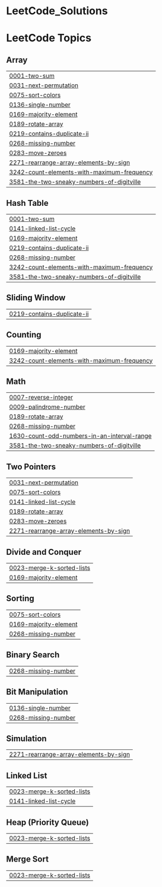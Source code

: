 # LeetCode_Solutions
<!---LeetCode Topics Start-->
# LeetCode Topics
## Array
|  |
| ------- |
| [0001-two-sum](https://github.com/santhoshbingi/LeetCode_Solutions/tree/master/0001-two-sum) |
| [0031-next-permutation](https://github.com/santhoshbingi/LeetCode_Solutions/tree/master/0031-next-permutation) |
| [0075-sort-colors](https://github.com/santhoshbingi/LeetCode_Solutions/tree/master/0075-sort-colors) |
| [0136-single-number](https://github.com/santhoshbingi/LeetCode_Solutions/tree/master/0136-single-number) |
| [0169-majority-element](https://github.com/santhoshbingi/LeetCode_Solutions/tree/master/0169-majority-element) |
| [0189-rotate-array](https://github.com/santhoshbingi/LeetCode_Solutions/tree/master/0189-rotate-array) |
| [0219-contains-duplicate-ii](https://github.com/santhoshbingi/LeetCode_Solutions/tree/master/0219-contains-duplicate-ii) |
| [0268-missing-number](https://github.com/santhoshbingi/LeetCode_Solutions/tree/master/0268-missing-number) |
| [0283-move-zeroes](https://github.com/santhoshbingi/LeetCode_Solutions/tree/master/0283-move-zeroes) |
| [2271-rearrange-array-elements-by-sign](https://github.com/santhoshbingi/LeetCode_Solutions/tree/master/2271-rearrange-array-elements-by-sign) |
| [3242-count-elements-with-maximum-frequency](https://github.com/santhoshbingi/LeetCode_Solutions/tree/master/3242-count-elements-with-maximum-frequency) |
| [3581-the-two-sneaky-numbers-of-digitville](https://github.com/santhoshbingi/LeetCode_Solutions/tree/master/3581-the-two-sneaky-numbers-of-digitville) |
## Hash Table
|  |
| ------- |
| [0001-two-sum](https://github.com/santhoshbingi/LeetCode_Solutions/tree/master/0001-two-sum) |
| [0141-linked-list-cycle](https://github.com/santhoshbingi/LeetCode_Solutions/tree/master/0141-linked-list-cycle) |
| [0169-majority-element](https://github.com/santhoshbingi/LeetCode_Solutions/tree/master/0169-majority-element) |
| [0219-contains-duplicate-ii](https://github.com/santhoshbingi/LeetCode_Solutions/tree/master/0219-contains-duplicate-ii) |
| [0268-missing-number](https://github.com/santhoshbingi/LeetCode_Solutions/tree/master/0268-missing-number) |
| [3242-count-elements-with-maximum-frequency](https://github.com/santhoshbingi/LeetCode_Solutions/tree/master/3242-count-elements-with-maximum-frequency) |
| [3581-the-two-sneaky-numbers-of-digitville](https://github.com/santhoshbingi/LeetCode_Solutions/tree/master/3581-the-two-sneaky-numbers-of-digitville) |
## Sliding Window
|  |
| ------- |
| [0219-contains-duplicate-ii](https://github.com/santhoshbingi/LeetCode_Solutions/tree/master/0219-contains-duplicate-ii) |
## Counting
|  |
| ------- |
| [0169-majority-element](https://github.com/santhoshbingi/LeetCode_Solutions/tree/master/0169-majority-element) |
| [3242-count-elements-with-maximum-frequency](https://github.com/santhoshbingi/LeetCode_Solutions/tree/master/3242-count-elements-with-maximum-frequency) |
## Math
|  |
| ------- |
| [0007-reverse-integer](https://github.com/santhoshbingi/LeetCode_Solutions/tree/master/0007-reverse-integer) |
| [0009-palindrome-number](https://github.com/santhoshbingi/LeetCode_Solutions/tree/master/0009-palindrome-number) |
| [0189-rotate-array](https://github.com/santhoshbingi/LeetCode_Solutions/tree/master/0189-rotate-array) |
| [0268-missing-number](https://github.com/santhoshbingi/LeetCode_Solutions/tree/master/0268-missing-number) |
| [1630-count-odd-numbers-in-an-interval-range](https://github.com/santhoshbingi/LeetCode_Solutions/tree/master/1630-count-odd-numbers-in-an-interval-range) |
| [3581-the-two-sneaky-numbers-of-digitville](https://github.com/santhoshbingi/LeetCode_Solutions/tree/master/3581-the-two-sneaky-numbers-of-digitville) |
## Two Pointers
|  |
| ------- |
| [0031-next-permutation](https://github.com/santhoshbingi/LeetCode_Solutions/tree/master/0031-next-permutation) |
| [0075-sort-colors](https://github.com/santhoshbingi/LeetCode_Solutions/tree/master/0075-sort-colors) |
| [0141-linked-list-cycle](https://github.com/santhoshbingi/LeetCode_Solutions/tree/master/0141-linked-list-cycle) |
| [0189-rotate-array](https://github.com/santhoshbingi/LeetCode_Solutions/tree/master/0189-rotate-array) |
| [0283-move-zeroes](https://github.com/santhoshbingi/LeetCode_Solutions/tree/master/0283-move-zeroes) |
| [2271-rearrange-array-elements-by-sign](https://github.com/santhoshbingi/LeetCode_Solutions/tree/master/2271-rearrange-array-elements-by-sign) |
## Divide and Conquer
|  |
| ------- |
| [0023-merge-k-sorted-lists](https://github.com/santhoshbingi/LeetCode_Solutions/tree/master/0023-merge-k-sorted-lists) |
| [0169-majority-element](https://github.com/santhoshbingi/LeetCode_Solutions/tree/master/0169-majority-element) |
## Sorting
|  |
| ------- |
| [0075-sort-colors](https://github.com/santhoshbingi/LeetCode_Solutions/tree/master/0075-sort-colors) |
| [0169-majority-element](https://github.com/santhoshbingi/LeetCode_Solutions/tree/master/0169-majority-element) |
| [0268-missing-number](https://github.com/santhoshbingi/LeetCode_Solutions/tree/master/0268-missing-number) |
## Binary Search
|  |
| ------- |
| [0268-missing-number](https://github.com/santhoshbingi/LeetCode_Solutions/tree/master/0268-missing-number) |
## Bit Manipulation
|  |
| ------- |
| [0136-single-number](https://github.com/santhoshbingi/LeetCode_Solutions/tree/master/0136-single-number) |
| [0268-missing-number](https://github.com/santhoshbingi/LeetCode_Solutions/tree/master/0268-missing-number) |
## Simulation
|  |
| ------- |
| [2271-rearrange-array-elements-by-sign](https://github.com/santhoshbingi/LeetCode_Solutions/tree/master/2271-rearrange-array-elements-by-sign) |
## Linked List
|  |
| ------- |
| [0023-merge-k-sorted-lists](https://github.com/santhoshbingi/LeetCode_Solutions/tree/master/0023-merge-k-sorted-lists) |
| [0141-linked-list-cycle](https://github.com/santhoshbingi/LeetCode_Solutions/tree/master/0141-linked-list-cycle) |
## Heap (Priority Queue)
|  |
| ------- |
| [0023-merge-k-sorted-lists](https://github.com/santhoshbingi/LeetCode_Solutions/tree/master/0023-merge-k-sorted-lists) |
## Merge Sort
|  |
| ------- |
| [0023-merge-k-sorted-lists](https://github.com/santhoshbingi/LeetCode_Solutions/tree/master/0023-merge-k-sorted-lists) |
<!---LeetCode Topics End-->